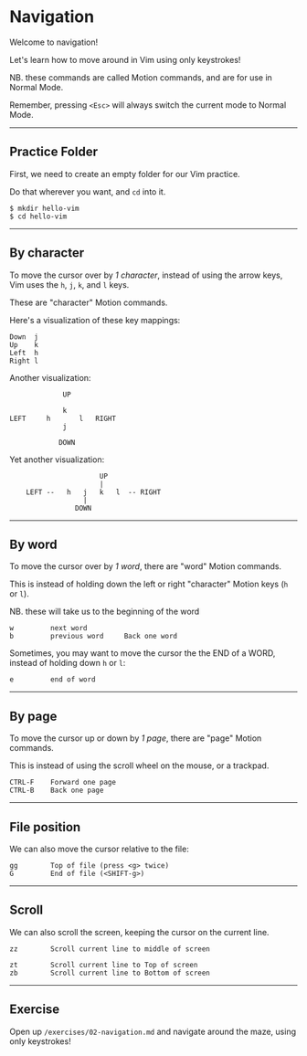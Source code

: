 # Navigation

Welcome to navigation!

Let's learn how to move around in Vim using only keystrokes!

NB. these commands are called Motion commands, and are for use in Normal Mode.

Remember, pressing `<Esc>` will always switch the current mode to Normal Mode.

---
## Practice Folder
First, we need to create an empty folder for our Vim practice.

Do that wherever you want, and `cd` into it.

```
$ mkdir hello-vim
$ cd hello-vim
```

---
## By character
To move the cursor over by _1 character_, instead of using the arrow keys,
Vim uses the `h`, `j`, `k`, and `l` keys.

These are "character" Motion commands.

Here's a visualization of these key mappings:
```
Down  j
Up    k
Left  h
Right l
```


Another visualization:

```
             UP

             k
LEFT     h       l   RIGHT
             j

            DOWN
```


Yet another visualization:
```
                      UP
                      |
    LEFT --   h   j   k   l  -- RIGHT
                  |
                DOWN
```



----
## By word
To move the cursor over by _1 word_, there are "word" Motion commands.

This is instead of holding down the left or right "character" Motion keys (`h` or `l`).

NB. these will take us to the beginning of the word
```
w         next word
b         previous word     Back one word
```

Sometimes, you may want to move the cursor the the END of a WORD, instead of holding down `h` or `l`:
```
e         end of word
```

---
## By page
To move the cursor up or down by _1 page_, there are "page" Motion commands.

This is instead of using the scroll wheel on the mouse, or a trackpad.

```
CTRL-F    Forward one page
CTRL-B    Back one page
```

---
## File position
We can also move the cursor relative to the file:
```
gg        Top of file (press <g> twice)
G         End of file (<SHIFT-g>)
```

---
## Scroll
We can also scroll the screen, keeping the cursor on the current line.
```
zz        Scroll current line to middle of screen

zt        Scroll current line to Top of screen
zb        Scroll current line to Bottom of screen
```


----
## Exercise
Open up `/exercises/02-navigation.md` and navigate around the maze, using only keystrokes!



